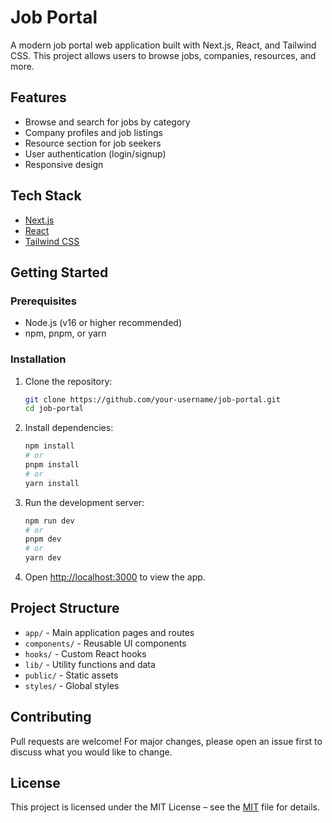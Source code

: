 # Job Portal

A modern job portal web application built with Next.js, React, and Tailwind CSS. This project allows users to browse jobs, companies, resources, and more.

## Features
- Browse and search for jobs by category
- Company profiles and job listings
- Resource section for job seekers
- User authentication (login/signup)
- Responsive design

## Tech Stack
- [Next.js](https://nextjs.org/)
- [React](https://react.dev/)
- [Tailwind CSS](https://tailwindcss.com/)

## Getting Started

### Prerequisites
- Node.js (v16 or higher recommended)
- npm, pnpm, or yarn

### Installation

1. Clone the repository:
   ```bash
   git clone https://github.com/your-username/job-portal.git
   cd job-portal
   ```
2. Install dependencies:
   ```bash
   npm install
   # or
   pnpm install
   # or
   yarn install
   ```
3. Run the development server:
   ```bash
   npm run dev
   # or
   pnpm dev
   # or
   yarn dev
   ```
4. Open [http://localhost:3000](http://localhost:3000) to view the app.

## Project Structure
- `app/` - Main application pages and routes
- `components/` - Reusable UI components
- `hooks/` - Custom React hooks
- `lib/` - Utility functions and data
- `public/` - Static assets
- `styles/` - Global styles

## Contributing
Pull requests are welcome! For major changes, please open an issue first to discuss what you would like to change.

## License
This project is licensed under the MIT License – see the [MIT](LICENSE) file for details.